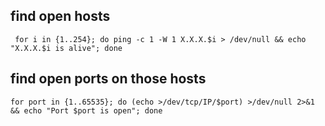 ## find open hosts
` for i in {1..254}; do ping -c 1 -W 1 X.X.X.$i > /dev/null && echo "X.X.X.$i is alive"; done`

## find open ports on those hosts
`for port in {1..65535}; do (echo >/dev/tcp/IP/$port) >/dev/null 2>&1 && echo "Port $port is open"; done`
